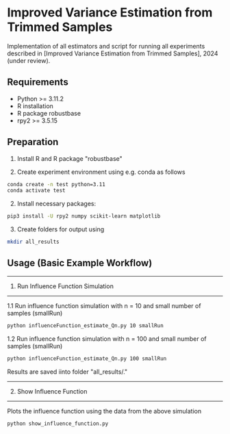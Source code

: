 
# Improved Variance Estimation from Trimmed Samples

Implementation of all estimators and script for running all experiments described in [Improved Variance Estimation from Trimmed Samples], 2024 (under review).

## Requirements

- Python >= 3.11.2
- R installation
- R package robustbase
- rpy2 >= 3.5.15

## Preparation

1. Install R and R package "robustbase"

2. Create experiment environment using e.g. conda as follows
```bash
conda create -n test python=3.11
conda activate test
```

2. Install necessary packages:
```bash
pip3 install -U rpy2 numpy scikit-learn matplotlib
```

3. Create folders for output using
```bash
mkdir all_results
```

## Usage (Basic Example Workflow)

-------------------------------------------
1. Run Influence Function Simulation
-------------------------------------------
1.1 Run influence function simulation with n = 10 and small number of samples (smallRun)
```bash
python influenceFunction_estimate_Qn.py 10 smallRun
```

1.2 Run influence function simulation with n = 100 and small number of samples (smallRun)
```bash
python influenceFunction_estimate_Qn.py 100 smallRun
```

Results are saved iinto folder "all_results/."

-------------------------------------------
2. Show Influence Function
-------------------------------------------

Plots the influence function using the data from the above simulation
```bash
python show_influence_function.py
```

